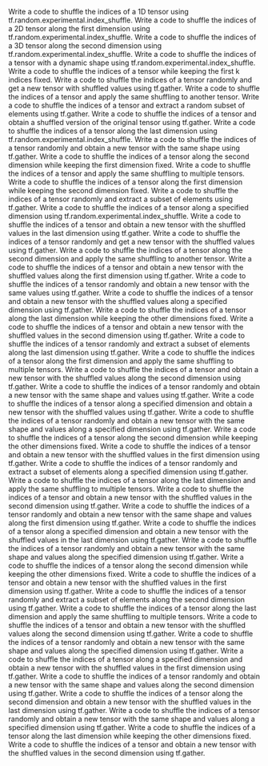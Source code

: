 Write a code to shuffle the indices of a 1D tensor using tf.random.experimental.index_shuffle.
Write a code to shuffle the indices of a 2D tensor along the first dimension using tf.random.experimental.index_shuffle.
Write a code to shuffle the indices of a 3D tensor along the second dimension using tf.random.experimental.index_shuffle.
Write a code to shuffle the indices of a tensor with a dynamic shape using tf.random.experimental.index_shuffle.
Write a code to shuffle the indices of a tensor while keeping the first k indices fixed.
Write a code to shuffle the indices of a tensor randomly and get a new tensor with shuffled values using tf.gather.
Write a code to shuffle the indices of a tensor and apply the same shuffling to another tensor.
Write a code to shuffle the indices of a tensor and extract a random subset of elements using tf.gather.
Write a code to shuffle the indices of a tensor and obtain a shuffled version of the original tensor using tf.gather.
Write a code to shuffle the indices of a tensor along the last dimension using tf.random.experimental.index_shuffle.
Write a code to shuffle the indices of a tensor randomly and obtain a new tensor with the same shape using tf.gather.
Write a code to shuffle the indices of a tensor along the second dimension while keeping the first dimension fixed.
Write a code to shuffle the indices of a tensor and apply the same shuffling to multiple tensors.
Write a code to shuffle the indices of a tensor along the first dimension while keeping the second dimension fixed.
Write a code to shuffle the indices of a tensor randomly and extract a subset of elements using tf.gather.
Write a code to shuffle the indices of a tensor along a specified dimension using tf.random.experimental.index_shuffle.
Write a code to shuffle the indices of a tensor and obtain a new tensor with the shuffled values in the last dimension using tf.gather.
Write a code to shuffle the indices of a tensor randomly and get a new tensor with the shuffled values using tf.gather.
Write a code to shuffle the indices of a tensor along the second dimension and apply the same shuffling to another tensor.
Write a code to shuffle the indices of a tensor and obtain a new tensor with the shuffled values along the first dimension using tf.gather.
Write a code to shuffle the indices of a tensor randomly and obtain a new tensor with the same values using tf.gather.
Write a code to shuffle the indices of a tensor and obtain a new tensor with the shuffled values along a specified dimension using tf.gather.
Write a code to shuffle the indices of a tensor along the last dimension while keeping the other dimensions fixed.
Write a code to shuffle the indices of a tensor and obtain a new tensor with the shuffled values in the second dimension using tf.gather.
Write a code to shuffle the indices of a tensor randomly and extract a subset of elements along the last dimension using tf.gather.
Write a code to shuffle the indices of a tensor along the first dimension and apply the same shuffling to multiple tensors.
Write a code to shuffle the indices of a tensor and obtain a new tensor with the shuffled values along the second dimension using tf.gather.
Write a code to shuffle the indices of a tensor randomly and obtain a new tensor with the same shape and values using tf.gather.
Write a code to shuffle the indices of a tensor along a specified dimension and obtain a new tensor with the shuffled values using tf.gather.
Write a code to shuffle the indices of a tensor randomly and obtain a new tensor with the same shape and values along a specified dimension using tf.gather.
Write a code to shuffle the indices of a tensor along the second dimension while keeping the other dimensions fixed.
Write a code to shuffle the indices of a tensor and obtain a new tensor with the shuffled values in the first dimension using tf.gather.
Write a code to shuffle the indices of a tensor randomly and extract a subset of elements along a specified dimension using tf.gather.
Write a code to shuffle the indices of a tensor along the last dimension and apply the same shuffling to multiple tensors.
Write a code to shuffle the indices of a tensor and obtain a new tensor with the shuffled values in the second dimension using tf.gather.
Write a code to shuffle the indices of a tensor randomly and obtain a new tensor with the same shape and values along the first dimension using tf.gather.
Write a code to shuffle the indices of a tensor along a specified dimension and obtain a new tensor with the shuffled values in the last dimension using tf.gather.
Write a code to shuffle the indices of a tensor randomly and obtain a new tensor with the same shape and values along the specified dimension using tf.gather.
Write a code to shuffle the indices of a tensor along the second dimension while keeping the other dimensions fixed.
Write a code to shuffle the indices of a tensor and obtain a new tensor with the shuffled values in the first dimension using tf.gather.
Write a code to shuffle the indices of a tensor randomly and extract a subset of elements along the second dimension using tf.gather.
Write a code to shuffle the indices of a tensor along the last dimension and apply the same shuffling to multiple tensors.
Write a code to shuffle the indices of a tensor and obtain a new tensor with the shuffled values along the second dimension using tf.gather.
Write a code to shuffle the indices of a tensor randomly and obtain a new tensor with the same shape and values along the specified dimension using tf.gather.
Write a code to shuffle the indices of a tensor along a specified dimension and obtain a new tensor with the shuffled values in the first dimension using tf.gather.
Write a code to shuffle the indices of a tensor randomly and obtain a new tensor with the same shape and values along the second dimension using tf.gather.
Write a code to shuffle the indices of a tensor along the second dimension and obtain a new tensor with the shuffled values in the last dimension using tf.gather.
Write a code to shuffle the indices of a tensor randomly and obtain a new tensor with the same shape and values along a specified dimension using tf.gather.
Write a code to shuffle the indices of a tensor along the last dimension while keeping the other dimensions fixed.
Write a code to shuffle the indices of a tensor and obtain a new tensor with the shuffled values in the second dimension using tf.gather.